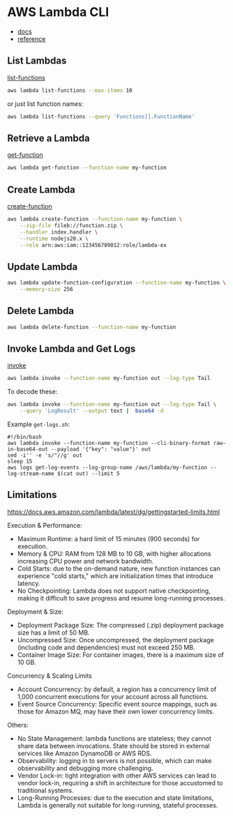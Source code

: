 # AWS Lambda CLI

* [docs](https://docs.aws.amazon.com/lambda/latest/dg/gettingstarted-awscli.html)
* [reference](https://awscli.amazonaws.com/v2/documentation/api/latest/reference/lambda/index.html#cli-aws-lambda)

## List Lambdas

[list-functions](https://awscli.amazonaws.com/v2/documentation/api/latest/reference/lambda/list-functions.html)

```sh
aws lambda list-functions --max-items 10
```
or just list function names:

```sh
aws lambda list-functions --query 'Functions[].FunctionName'
```

## Retrieve a Lambda

[get-function](https://awscli.amazonaws.com/v2/documentation/api/latest/reference/lambda/get-function.html)

```sh
aws lambda get-function --function-name my-function
```


## Create Lambda

[create-function](https://awscli.amazonaws.com/v2/documentation/api/latest/reference/lambda/create-function.html)


```sh
aws lambda create-function --function-name my-function \
    --zip-file fileb://function.zip \
    --handler index.handler \
    --runtime nodejs20.x \
    --role arn:aws:iam::123456789012:role/lambda-ex
```

## Update Lambda

```sh
aws lambda update-function-configuration --function-name my-function \
    --memory-size 256
```

## Delete Lambda

```sh
aws lambda delete-function --function-name my-function
```


## Invoke Lambda and Get Logs

[invoke](https://awscli.amazonaws.com/v2/documentation/api/latest/reference/lambda/invoke.html)

```sh
aws lambda invoke --function-name my-function out --log-type Tail
```

To decode these:

```sh
aws lambda invoke --function-name my-function out --log-type Tail \
    --query 'LogResult' --output text |  base64 -d
```

Example `get-logs.sh`:

```
#!/bin/bash
aws lambda invoke --function-name my-function --cli-binary-format raw-in-base64-out --payload '{"key": "value"}' out
sed -i'' -e 's/"//g' out
sleep 15
aws logs get-log-events --log-group-name /aws/lambda/my-function --log-stream-name $(cat out) --limit 5
```

## Limitations

https://docs.aws.amazon.com/lambda/latest/dg/gettingstarted-limits.html

Execution & Performance:

* Maximum Runtime: a hard limit of 15 minutes (900 seconds) for execution.
* Memory & CPU: RAM from 128 MB to 10 GB, with higher allocations increasing CPU power and network bandwidth.
* Cold Starts: due to the on-demand nature, new function instances can experience "cold starts," which are initialization times that introduce latency.
* No Checkpointing: Lambda does not support native checkpointing, making it difficult to save progress and resume long-running processes.

Deployment & Size:

* Deployment Package Size: The compressed (.zip) deployment package size has a limit of 50 MB.
* Uncompressed Size: Once uncompressed, the deployment package (including code and dependencies) must not exceed 250 MB.
* Container Image Size: For container images, there is a maximum size of 10 GB.

Concurrency & Scaling Limits

* Account Concurrency: by default, a region has a concurrency limit of 1,000 concurrent executions for your account across all functions.
* Event Source Concurrency: Specific event source mappings, such as those for Amazon MQ, may have their own lower concurrency limits.

Others:

* No State Management: lambda functions are stateless; they cannot share data between invocations. State should be stored in external services like Amazon DynamoDB or AWS RDS.
* Observability: logging in to servers is not possible, which can make observability and debugging more challenging.
* Vendor Lock-in: tight integration with other AWS services can lead to vendor lock-in, requiring a shift in architecture for those accustomed to traditional systems.
* Long-Running Processes: due to the execution and state limitations, Lambda is generally not suitable for long-running, stateful processes.
